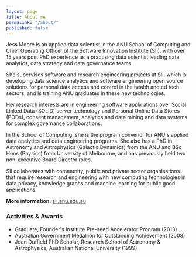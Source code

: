 ```yaml
---
layout: page
title: About me
permalink: "/about/"
published: false
---
```


Jess Moore is an applied data scientist in the ANU School of Computing and Chief Operating Officer of the Software Innovation Institute (SII), with over 15 years post PhD experience as a practising data scientist leading data analytics, data strategy and data governance teams. 

She supervises software and research engineering projects at SII, which is developing data science analytics and software engineering open source solutions for personal data access and control in the health and ed tech sectors, and is training ANU graduates in these new technologies. 

Her research interests are in engineering software applications over Social Linked Data (SOLID) server technology and Personal Online Data Stores (PODs), consent management, analytics and data mining and data systems for complex governance collaborations. 

In the School of Computing, she is the program convenor for ANU's applied data analytics and data engineering programs. She also has a PhD in Astronomy and Astrophysics (Galactic Dynamics) from the ANU and BSc Hons (Physics) from University of Melbourne, and has previously held two non-executive Board Director roles.

SII collaborates with community, public and private sector organisations that require research and engineering with new computing technologies in data privacy, knowledge graphs and machine learning for public good applications.

**More information:** [sii.anu.edu.au](https://sii.anu.edu.au)

### Activities & Awards

* Graduate, Founder's Institute Pre-seed Accelerator Program (2013)
* Australian Government Medallion for Outstanding Achievement (2008)
* Joan Duffield PhD Scholar, Research School of Astronomy & Astrophysics, Australian National University (1999)